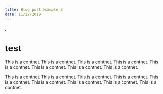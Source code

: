 ```yaml
---
title: Blog post example 3
date: 11/22/2019
---
```

,<h1>test</h1><p>This is a contnet. This is a contnet. This is a contnet. This is a contnet. This is a contnet. This is a contnet. This is a contnet. This is a contnet.</p><p>This is a contnet. This is a contnet. This is a contnet. This is a contnet. This is a contnet. This is a contnet. This is a contnet. This is a contnet. This is a contnet.</p>
